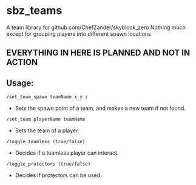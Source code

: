 # sbz_teams
A team library for github.com/ChefZander/skyblock_zero
Nothing much except for grouping players into different spawn locations

## EVERYTHING IN HERE IS PLANNED AND NOT IN ACTION

## Usage:
`/set_team_spawn teamName x y z`
- Sets the spawn point of a team, and makes a new team if not found.

`/set_team playerName teamName`
- Sets the team of a player.

`/toggle_teamless (true/false)`
- Decides if a teamless player can interact.

`/toggle_protectors (true/false)`
- Decides if protectors can be used.
